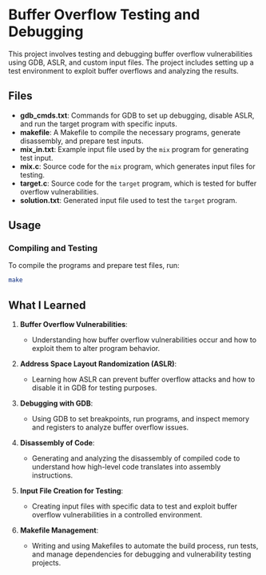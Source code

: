 # Buffer Overflow Testing and Debugging

This project involves testing and debugging buffer overflow vulnerabilities using GDB, ASLR, and custom input files. The project includes setting up a test environment to exploit buffer overflows and analyzing the results.

## Files

- **gdb_cmds.txt**: Commands for GDB to set up debugging, disable ASLR, and run the target program with specific inputs.
- **makefile**: A Makefile to compile the necessary programs, generate disassembly, and prepare test inputs.
- **mix_in.txt**: Example input file used by the `mix` program for generating test input.
- **mix.c**: Source code for the `mix` program, which generates input files for testing.
- **target.c**: Source code for the `target` program, which is tested for buffer overflow vulnerabilities.
- **solution.txt**: Generated input file used to test the `target` program.

## Usage

### Compiling and Testing

To compile the programs and prepare test files, run:

```bash
make
```
## What I Learned

1. **Buffer Overflow Vulnerabilities**:
   - Understanding how buffer overflow vulnerabilities occur and how to exploit them to alter program behavior.

2. **Address Space Layout Randomization (ASLR)**:
   - Learning how ASLR can prevent buffer overflow attacks and how to disable it in GDB for testing purposes.

3. **Debugging with GDB**:
   - Using GDB to set breakpoints, run programs, and inspect memory and registers to analyze buffer overflow issues.

4. **Disassembly of Code**:
   - Generating and analyzing the disassembly of compiled code to understand how high-level code translates into assembly instructions.

5. **Input File Creation for Testing**:
   - Creating input files with specific data to test and exploit buffer overflow vulnerabilities in a controlled environment.

6. **Makefile Management**:
   - Writing and using Makefiles to automate the build process, run tests, and manage dependencies for debugging and vulnerability testing projects.